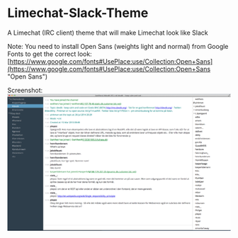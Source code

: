 Limechat-Slack-Theme
====================

A Limechat (IRC client) theme that will make Limechat look like Slack

Note: You need to install Open Sans (weights light and normal) from Google Fonts to get the correct look: 
[https://www.google.com/fonts#UsePlace:use/Collection:Open+Sans](https://www.google.com/fonts#UsePlace:use/Collection:Open+Sans "Open Sans")


Screenshot:
![Slack theme sreenshot](/screenshot.png?raw=true "Slack theme screenshot")